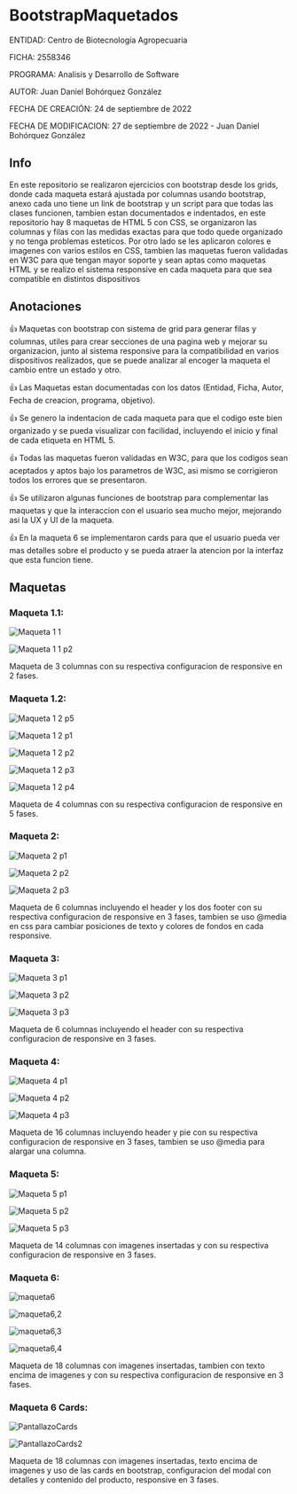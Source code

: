 # BootstrapMaquetados

ENTIDAD: Centro de Biotecnología Agropecuaria

FICHA: 2558346

PROGRAMA: Analisis y Desarrollo de Software

AUTOR: Juan Daniel Bohórquez González

FECHA DE CREACIÓN: 24 de septiembre de 2022

FECHA DE MODIFICACION: 27 de septiembre de 2022 - Juan Daniel Bohórquez González



## Info

En este repositorio se realizaron ejercicios con bootstrap desde los grids, donde cada maqueta estará ajustada por columnas usando bootstrap, anexo cada uno tiene un link de bootstrap y un script para que todas las clases funcionen, tambien estan documentados e indentados, en este repositorio hay 8 maquetas de HTML 5 con CSS, se organizaron las columnas y filas con las medidas exactas para que todo quede organizado y no tenga problemas esteticos. Por otro lado se les aplicaron colores e imagenes con varios estilos en CSS, tambien las maquetas fueron validadas en W3C para que tengan mayor soporte y sean aptas como maquetas HTML y se realizo el sistema responsive en cada maqueta para que sea compatible en distintos dispositivos

## Anotaciones
:+1: Maquetas con bootstrap con sistema de grid para generar filas y columnas, utiles para crear secciones de una pagina web y mejorar su organizacion, junto al sistema responsive para la compatibilidad en varios dispositivos realizados, que se puede analizar al encoger la maqueta el cambio entre un estado y otro.

:+1: Las Maquetas estan documentadas con los datos (Entidad, Ficha, Autor, Fecha de creacion, programa, objetivo).

:+1: Se genero la indentacion de cada maqueta para que el codigo este bien organizado y se pueda visualizar con facilidad, incluyendo el inicio y final de cada etiqueta en HTML 5.

:+1: Todas las maquetas fueron validadas en W3C, para que los codigos sean aceptados y aptos bajo los parametros de W3C, asi mismo se corrigieron todos los errores que se presentaron.

:+1: Se utilizaron algunas funciones de bootstrap para complementar las maquetas y que la interaccion con el usuario sea mucho mejor, mejorando asi la UX y UI de la maqueta.

:+1: En la maqueta 6 se implementaron cards para que el usuario pueda ver mas detalles sobre el producto y se pueda atraer la atencion por la interfaz que esta funcion tiene.

## Maquetas

### Maqueta 1.1:

![Maqueta 1 1](https://user-images.githubusercontent.com/110575826/187009268-caee11f0-857f-439b-8044-7c81c0485410.jpg)

![Maqueta 1 1 p2](https://user-images.githubusercontent.com/110575826/187009402-e0bc9919-e5be-48c1-a9b4-7b2882f99e69.jpg)

Maqueta de 3 columnas con su respectiva configuracion de responsive en 2 fases.

### Maqueta 1.2:

![Maqueta 1 2 p5](https://user-images.githubusercontent.com/110575826/187009877-8dde881d-aff5-405b-bdae-4357f537d103.jpg)

![Maqueta 1 2 p1](https://user-images.githubusercontent.com/110575826/187009700-3789d428-cd26-4b24-9310-fdc15c01b7cd.jpg)

![Maqueta 1 2 p2](https://user-images.githubusercontent.com/110575826/187009712-03851e37-aea1-45d4-b46e-25f53d8ff5dd.jpg)

![Maqueta 1 2 p3](https://user-images.githubusercontent.com/110575826/187009737-ac20febd-6dd7-4d67-8d9e-afb62c0d2aa3.jpg)

![Maqueta 1 2 p4](https://user-images.githubusercontent.com/110575826/187009759-4b1c86b9-f605-47cc-a068-19c339c67bda.jpg)

Maqueta de 4 columnas con su respectiva configuracion de responsive en 5 fases.

### Maqueta 2:

![Maqueta 2 p1](https://user-images.githubusercontent.com/110575826/187009948-f90a973b-74f5-40bd-86bd-4234b59f58ea.jpg)

![Maqueta 2 p2](https://user-images.githubusercontent.com/110575826/187009987-cb36c736-a82f-4c9a-bf1d-a8b062b33867.jpg)

![Maqueta 2 p3](https://user-images.githubusercontent.com/110575826/187010032-9848b0d6-7f6c-4505-95f1-a8dadebadd52.jpg)

Maqueta de 6 columnas incluyendo el header y los dos footer con su respectiva configuracion de responsive en 3 fases, tambien se uso @media en css para cambiar posiciones de texto y colores de fondos en cada responsive.

### Maqueta 3:

![Maqueta 3 p1](https://user-images.githubusercontent.com/110575826/187010135-f6d857e6-a385-491e-8b40-a0daa01bec3d.jpg)

![Maqueta 3 p2](https://user-images.githubusercontent.com/110575826/187010213-60166340-2142-4c28-a391-1cd393b8fa0d.jpg)

![Maqueta 3 p3](https://user-images.githubusercontent.com/110575826/187010245-e1e07a88-c645-413e-8abe-0393aad8a677.jpg)

Maqueta de 6 columnas incluyendo el header con su respectiva configuracion de responsive en 3 fases.

### Maqueta 4:

![Maqueta 4 p1](https://user-images.githubusercontent.com/110575826/187010420-eaa96979-ac5b-44d8-9938-0abab8aa9d62.jpg)

![Maqueta 4 p2](https://user-images.githubusercontent.com/110575826/187010493-10b95358-f9c1-4042-800f-3c8d41b42232.jpg)

![Maqueta 4 p3](https://user-images.githubusercontent.com/110575826/187010536-f8900e35-d403-4725-832e-0899db03d6ed.jpg)

Maqueta de 16 columnas incluyendo header y pie con su respectiva configuracion de responsive en 3 fases, tambien se uso @media para alargar una columna.

### Maqueta 5:

![Maqueta 5 p1](https://user-images.githubusercontent.com/110575826/187010701-5db92e5f-1299-49c8-8f05-8197e1f4adb5.jpg)

![Maqueta 5 p2](https://user-images.githubusercontent.com/110575826/187010727-5d8cf8a6-2538-4cce-8b2d-23627c0f56c0.jpg)

![Maqueta 5 p3](https://user-images.githubusercontent.com/110575826/187010772-70f62b5c-fb0d-47d8-8937-ef9c4f6e78a3.jpg)

Maqueta de 14 columnas con imagenes insertadas y con su respectiva configuracion de responsive en 3 fases.

### Maqueta 6:

![maqueta6](https://user-images.githubusercontent.com/110575826/188033952-ef425425-dd34-49cd-9eec-36a99ab222ab.jpg)

![maqueta6,2](https://user-images.githubusercontent.com/110575826/188034038-3ff729b9-7bd8-43fe-93a5-8dbb9b2c4e01.jpg)

![maqueta6,3](https://user-images.githubusercontent.com/110575826/188034194-7c67e1e1-fe50-4813-bf55-67187e2dfd5b.jpg)

![maqueta6,4](https://user-images.githubusercontent.com/110575826/188034281-646f31fc-9b59-4f73-bfa9-cd8932286820.jpg)

Maqueta de 18 columnas con imagenes insertadas, tambien con texto encima de imagenes y con su respectiva configuracion de responsive en 3 fases.

### Maqueta 6 Cards:

![PantallazoCards](https://user-images.githubusercontent.com/110575826/188033662-57696454-64ae-40ff-9074-9f7be7dac528.jpg)

![PantallazoCards2](https://user-images.githubusercontent.com/110575826/188033834-bac663b2-74ac-4841-aadf-0b5544524ec1.jpg)

Maqueta de 18 columnas con imagenes insertadas, texto encima de imagenes y uso de las cards en bootstrap, configuracion del modal con detalles y contenido del producto, responsive en 3 fases.
